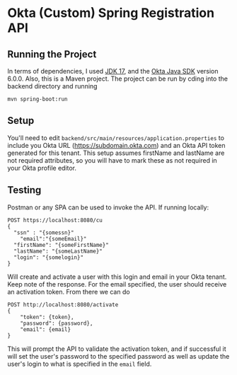 # Okta (Custom) Spring Registration API

## Running the Project
In terms of dependencies, I used [JDK 17](https://www.oracle.com/java/technologies/javase/jdk17-archive-downloads.html), and the [Okta Java SDK](https://github.com/okta/okta-sdk-java) version 6.0.0. Also, this is a Maven project. The project can be run by cding into the backend directory and running


```
mvn spring-boot:run
```

## Setup
You'll need to edit `backend/src/main/resources/application.properties` to include you Okta URL (https://subdomain.okta.com) and an Okta API token generated for this tenant. This setup assumes firstName and lastName are not required attributes, so you will have to mark these as not required in your Okta profile editor.

## Testing
Postman or any SPA can be used to invoke the API. If running locally:

```
POST https://localhost:8080/cu
{
  "ssn" : "{somessn}"
	"email":"{someEmail}"
  "firstName": "{someFirstName}"
  "lastName": "{someLastName}"
  "login": "{somelogin}"
}
```

Will create and activate a user with this login and email in your Okta tenant. Keep note of the response. For the email specified, the user should receive an activation token. From there we can do

```
POST http://localhost:8080/activate
{
	"token": {token},
	"password": {password},
	"email": {email}
}
```

This will prompt the API to validate the activation token, and if successful it will set the user's password to the specified password as well as update the user's login to what is specified in the `email` field.
